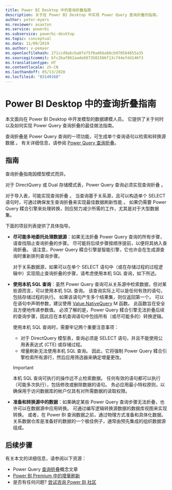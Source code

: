 ```yaml
---
title: Power BI Desktop 中的查询折叠指南
description: 关于在 Power BI Desktop 中实现 Power Query 查询折叠的指南。
author: peter-myers
ms.reviewer: asaxton
ms.service: powerbi
ms.subservice: powerbi-desktop
ms.topic: conceptual
ms.date: 11/09/2019
ms.author: v-pemyer
ms.openlocfilehash: 271ccd9abcba8fe75f0ad66a88cb970584855a35
ms.sourcegitcommit: bfc2baf862aade6873501566f13c744efdd146f3
ms.translationtype: HT
ms.contentlocale: zh-CN
ms.lasthandoff: 05/13/2020
ms.locfileid: "83149168"
---
```

# <a name="query-folding-guidance-in-power-bi-desktop"></a>Power BI Desktop 中的查询折叠指南

本文面向在 Power BI Desktop 中开发模型的数据建模人员。 它提供了关于何时以及如何实现 Power Query 查询折叠的最佳做法指南。

查询折叠是 Power Query 查询的一项功能，可生成单个查询语句以检索和转换源数据  。 有关详细信息，请参阅 [Power Query 查询折叠](/power-query/power-query-folding)。

## <a name="guidance"></a>指南

查询折叠指南因模型模式而异。

对于 DirectQuery 或 Dual 存储模式表，Power Query 查询必须实现查询折叠   。

对于导入表，可能实现查询折叠  。 当查询基于关系源，且可以构造单个 SELECT 语句时，可通过确保发生查询折叠来实现最佳数据刷新性能  。 如果仍需要 Power Query 糅合引擎来处理转换，则应努力减少所需的工作，尤其是对于大型数据集。

下面的项目列表提供了具体指导。

- **尽可能多地委托处理数据源**：如果无法折叠 Power Query 查询的所有步骤，请查找阻止查询折叠的步骤。 尽可能将后续步骤按顺序提前，以便将其纳入查询折叠。 请注意，Power Query 糅合引擎是智能引擎，它也许会在生成源查询时重新排列查询步骤。

    对于关系数据源，如果可以在单个 SELECT 语句中（或在存储过程的过程逻辑中）实现阻止查询折叠的步骤，请考虑使用本机 SQL 查询，如下所述。

- **使用本机 SQL 查询**：虽然 Power Query 查询可从关系源中检索数据，但对某些源而言，可以使用本机 SQL 查询。 该查询实际上可以是任何有效的语句，包括存储过程的执行。 如果该语句产生多个结果集，则仅返回第一个。 可以在语句中声明参数，建议使用 [ Value.NativeQuery](/powerquery-m/value-nativequery) M 函数。 此函数旨在安全且方便地传递参数值。 必须了解的是，Power Query 糅合引擎无法折叠后续的查询步骤，因此应在本机查询语句中包括所有（或尽可能多的）转换逻辑。

    使用本机 SQL 查询时，需要牢记两个重要注意事项：

    - 对于 DirectQuery 模型表，查询必须是 SELECT 语句，并且不能使用公用表表达式 (CTE) 或存储过程。
    - 增量刷新无法使用本机 SQL 查询。 因此，它将强制 Power Query 糅合引擎检索所有源行，然后应用筛选器来确定增量更改。

    > [!IMPORTANT]
    > 本机 SQL 查询可执行的操作远不止检索数据。 任何有效的语句都可以执行（可能多次执行），包括修改或删除数据的语句。 务必应用最小特权原则，以确保用于访问数据库的帐户仅具有对所需数据的读取权限。

- **准备和转换源中的数据**：如果确定某些 Power Query 查询步骤无法折叠，也许可以在数据源中应用转换。 可通过编写逻辑转换源数据的数据库视图来实现转换。 或者，在 Power BI 查询数据之前，通过物理方式准备和具体化数据。 关系数据仓库是准备好的数据的一个极佳例子，通常由预先集成的组织数据源组成。

## <a name="next-steps"></a>后续步骤

有关本文的详细信息，请参阅以下资源：

- Power Query [查询折叠](/power-query/power-query-folding)概念文章
- [Power BI Premium 中的增量刷新](../admin/service-premium-incremental-refresh.md)
- 是否有任何问题? [尝试咨询 Power BI 社区](https://community.powerbi.com/)
